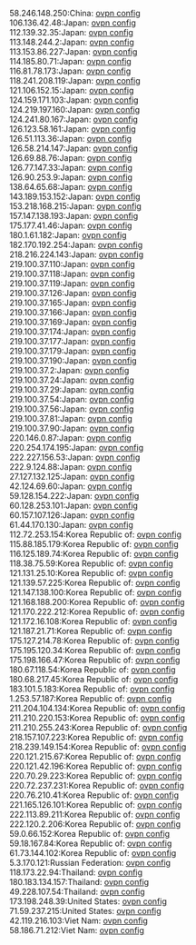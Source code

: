 58.246.148.250:China: [ovpn config](vpn/58_246_148_250.ovpn)  
106.136.42.48:Japan: [ovpn config](vpn/106_136_42_48.ovpn)  
112.139.32.35:Japan: [ovpn config](vpn/112_139_32_35.ovpn)  
113.148.244.2:Japan: [ovpn config](vpn/113_148_244_2.ovpn)  
113.153.86.227:Japan: [ovpn config](vpn/113_153_86_227.ovpn)  
114.185.80.71:Japan: [ovpn config](vpn/114_185_80_71.ovpn)  
116.81.78.173:Japan: [ovpn config](vpn/116_81_78_173.ovpn)  
118.241.208.119:Japan: [ovpn config](vpn/118_241_208_119.ovpn)  
121.106.152.15:Japan: [ovpn config](vpn/121_106_152_15.ovpn)  
124.159.171.103:Japan: [ovpn config](vpn/124_159_171_103.ovpn)  
124.219.197.160:Japan: [ovpn config](vpn/124_219_197_160.ovpn)  
124.241.80.167:Japan: [ovpn config](vpn/124_241_80_167.ovpn)  
126.123.58.161:Japan: [ovpn config](vpn/126_123_58_161.ovpn)  
126.51.113.36:Japan: [ovpn config](vpn/126_51_113_36.ovpn)  
126.58.214.147:Japan: [ovpn config](vpn/126_58_214_147.ovpn)  
126.69.88.76:Japan: [ovpn config](vpn/126_69_88_76.ovpn)  
126.77.147.33:Japan: [ovpn config](vpn/126_77_147_33.ovpn)  
126.90.253.9:Japan: [ovpn config](vpn/126_90_253_9.ovpn)  
138.64.65.68:Japan: [ovpn config](vpn/138_64_65_68.ovpn)  
143.189.153.152:Japan: [ovpn config](vpn/143_189_153_152.ovpn)  
153.218.168.215:Japan: [ovpn config](vpn/153_218_168_215.ovpn)  
157.147.138.193:Japan: [ovpn config](vpn/157_147_138_193.ovpn)  
175.177.41.46:Japan: [ovpn config](vpn/175_177_41_46.ovpn)  
180.1.61.182:Japan: [ovpn config](vpn/180_1_61_182.ovpn)  
182.170.192.254:Japan: [ovpn config](vpn/182_170_192_254.ovpn)  
218.216.224.143:Japan: [ovpn config](vpn/218_216_224_143.ovpn)  
219.100.37.110:Japan: [ovpn config](vpn/219_100_37_110.ovpn)  
219.100.37.118:Japan: [ovpn config](vpn/219_100_37_118.ovpn)  
219.100.37.119:Japan: [ovpn config](vpn/219_100_37_119.ovpn)  
219.100.37.126:Japan: [ovpn config](vpn/219_100_37_126.ovpn)  
219.100.37.165:Japan: [ovpn config](vpn/219_100_37_165.ovpn)  
219.100.37.166:Japan: [ovpn config](vpn/219_100_37_166.ovpn)  
219.100.37.169:Japan: [ovpn config](vpn/219_100_37_169.ovpn)  
219.100.37.174:Japan: [ovpn config](vpn/219_100_37_174.ovpn)  
219.100.37.177:Japan: [ovpn config](vpn/219_100_37_177.ovpn)  
219.100.37.179:Japan: [ovpn config](vpn/219_100_37_179.ovpn)  
219.100.37.190:Japan: [ovpn config](vpn/219_100_37_190.ovpn)  
219.100.37.2:Japan: [ovpn config](vpn/219_100_37_2.ovpn)  
219.100.37.24:Japan: [ovpn config](vpn/219_100_37_24.ovpn)  
219.100.37.29:Japan: [ovpn config](vpn/219_100_37_29.ovpn)  
219.100.37.54:Japan: [ovpn config](vpn/219_100_37_54.ovpn)  
219.100.37.56:Japan: [ovpn config](vpn/219_100_37_56.ovpn)  
219.100.37.81:Japan: [ovpn config](vpn/219_100_37_81.ovpn)  
219.100.37.90:Japan: [ovpn config](vpn/219_100_37_90.ovpn)  
220.146.0.87:Japan: [ovpn config](vpn/220_146_0_87.ovpn)  
220.254.174.195:Japan: [ovpn config](vpn/220_254_174_195.ovpn)  
222.227.156.53:Japan: [ovpn config](vpn/222_227_156_53.ovpn)  
222.9.124.88:Japan: [ovpn config](vpn/222_9_124_88.ovpn)  
27.127.132.125:Japan: [ovpn config](vpn/27_127_132_125.ovpn)  
42.124.69.60:Japan: [ovpn config](vpn/42_124_69_60.ovpn)  
59.128.154.222:Japan: [ovpn config](vpn/59_128_154_222.ovpn)  
60.128.253.101:Japan: [ovpn config](vpn/60_128_253_101.ovpn)  
60.157.107.126:Japan: [ovpn config](vpn/60_157_107_126.ovpn)  
61.44.170.130:Japan: [ovpn config](vpn/61_44_170_130.ovpn)  
112.72.253.154:Korea Republic of: [ovpn config](vpn/112_72_253_154.ovpn)  
115.88.185.179:Korea Republic of: [ovpn config](vpn/115_88_185_179.ovpn)  
116.125.189.74:Korea Republic of: [ovpn config](vpn/116_125_189_74.ovpn)  
118.38.75.59:Korea Republic of: [ovpn config](vpn/118_38_75_59.ovpn)  
121.131.25.10:Korea Republic of: [ovpn config](vpn/121_131_25_10.ovpn)  
121.139.57.225:Korea Republic of: [ovpn config](vpn/121_139_57_225.ovpn)  
121.147.138.100:Korea Republic of: [ovpn config](vpn/121_147_138_100.ovpn)  
121.168.188.200:Korea Republic of: [ovpn config](vpn/121_168_188_200.ovpn)  
121.170.222.212:Korea Republic of: [ovpn config](vpn/121_170_222_212.ovpn)  
121.172.16.108:Korea Republic of: [ovpn config](vpn/121_172_16_108.ovpn)  
121.187.21.71:Korea Republic of: [ovpn config](vpn/121_187_21_71.ovpn)  
175.127.214.78:Korea Republic of: [ovpn config](vpn/175_127_214_78.ovpn)  
175.195.120.34:Korea Republic of: [ovpn config](vpn/175_195_120_34.ovpn)  
175.198.166.47:Korea Republic of: [ovpn config](vpn/175_198_166_47.ovpn)  
180.67.118.54:Korea Republic of: [ovpn config](vpn/180_67_118_54.ovpn)  
180.68.217.45:Korea Republic of: [ovpn config](vpn/180_68_217_45.ovpn)  
183.101.5.183:Korea Republic of: [ovpn config](vpn/183_101_5_183.ovpn)  
1.253.57.187:Korea Republic of: [ovpn config](vpn/1_253_57_187.ovpn)  
211.204.104.134:Korea Republic of: [ovpn config](vpn/211_204_104_134.ovpn)  
211.210.220.153:Korea Republic of: [ovpn config](vpn/211_210_220_153.ovpn)  
211.210.255.243:Korea Republic of: [ovpn config](vpn/211_210_255_243.ovpn)  
218.157.107.223:Korea Republic of: [ovpn config](vpn/218_157_107_223.ovpn)  
218.239.149.154:Korea Republic of: [ovpn config](vpn/218_239_149_154.ovpn)  
220.121.215.67:Korea Republic of: [ovpn config](vpn/220_121_215_67.ovpn)  
220.121.42.196:Korea Republic of: [ovpn config](vpn/220_121_42_196.ovpn)  
220.70.29.223:Korea Republic of: [ovpn config](vpn/220_70_29_223.ovpn)  
220.72.237.231:Korea Republic of: [ovpn config](vpn/220_72_237_231.ovpn)  
220.76.210.41:Korea Republic of: [ovpn config](vpn/220_76_210_41.ovpn)  
221.165.126.101:Korea Republic of: [ovpn config](vpn/221_165_126_101.ovpn)  
222.113.89.211:Korea Republic of: [ovpn config](vpn/222_113_89_211.ovpn)  
222.120.2.206:Korea Republic of: [ovpn config](vpn/222_120_2_206.ovpn)  
59.0.66.152:Korea Republic of: [ovpn config](vpn/59_0_66_152.ovpn)  
59.18.167.84:Korea Republic of: [ovpn config](vpn/59_18_167_84.ovpn)  
61.73.144.102:Korea Republic of: [ovpn config](vpn/61_73_144_102.ovpn)  
5.3.170.121:Russian Federation: [ovpn config](vpn/5_3_170_121.ovpn)  
118.173.22.94:Thailand: [ovpn config](vpn/118_173_22_94.ovpn)  
180.183.134.157:Thailand: [ovpn config](vpn/180_183_134_157.ovpn)  
49.228.107.54:Thailand: [ovpn config](vpn/49_228_107_54.ovpn)  
173.198.248.39:United States: [ovpn config](vpn/173_198_248_39.ovpn)  
71.59.237.215:United States: [ovpn config](vpn/71_59_237_215.ovpn)  
42.119.216.103:Viet Nam: [ovpn config](vpn/42_119_216_103.ovpn)  
58.186.71.212:Viet Nam: [ovpn config](vpn/58_186_71_212.ovpn)  
